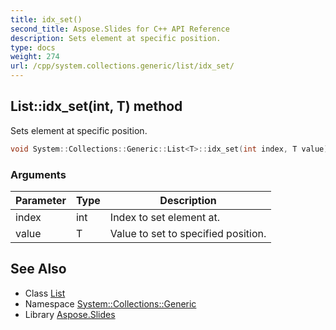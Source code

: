 ```yaml
---
title: idx_set()
second_title: Aspose.Slides for C++ API Reference
description: Sets element at specific position.
type: docs
weight: 274
url: /cpp/system.collections.generic/list/idx_set/
---
```

## List::idx_set(int, T) method


Sets element at specific position.

```cpp
void System::Collections::Generic::List<T>::idx_set(int index, T value) override
```


### Arguments

| Parameter | Type | Description |
| --- | --- | --- |
| index | int | Index to set element at. |
| value | T | Value to set to specified position. |

## See Also

* Class [List](./)
* Namespace [System::Collections::Generic](../)
* Library [Aspose.Slides](../../)